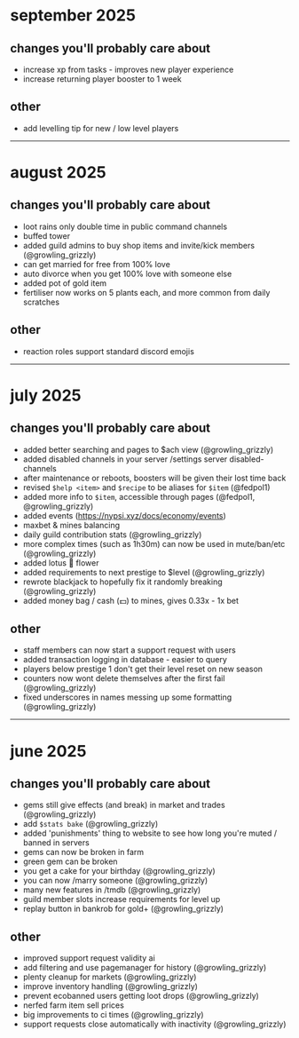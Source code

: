 # september 2025

## changes you'll probably care about

- increase xp from tasks - improves new player experience
- increase returning player booster to 1 week

## other

- add levelling tip for new / low level players

---

# august 2025

## changes you'll probably care about

- loot rains only double time in public command channels
- buffed tower
- added guild admins to buy shop items and invite/kick members (@growling_grizzly)
- can get married for free from 100% love
- auto divorce when you get 100% love with someone else
- added pot of gold item
- fertiliser now works on 5 plants each, and more common from daily scratches

## other

- reaction roles support standard discord emojis

---

# july 2025

## changes you'll probably care about

- added better searching and pages to $ach view (@growling_grizzly)
- added disabled channels in your server /settings server disabled-channels
- after maintenance or reboots, boosters will be given their lost time back
- revised `$help <item>` and `$recipe` to be aliases for `$item` (@fedpol1)
- added more info to `$item`, accessible through pages (@fedpol1, @growling_grizzly)
- added events (https://nypsi.xyz/docs/economy/events)
- maxbet & mines balancing
- daily guild contribution stats (@growling_grizzly)
- more complex times (such as 1h30m) can now be used in mute/ban/etc (@growling_grizzly)
- added lotus 🪷 flower
- added requirements to next prestige to $level (@growling_grizzly)
- rewrote blackjack to hopefully fix it randomly breaking (@growling_grizzly)
- added money bag / cash (💵) to mines, gives 0.33x - 1x bet

## other

- staff members can now start a support request with users
- added transaction logging in database - easier to query
- players below prestige 1 don't get their level reset on new season
- counters now wont delete themselves after the first fail (@growling_grizzly)
- fixed underscores in names messing up some formatting (@growling_grizzly)

---

# june 2025

## changes you'll probably care about

- gems still give effects (and break) in market and trades (@growling_grizzly)
- add `$stats bake` (@growling_grizzly)
- added 'punishments' thing to website to see how long you're muted / banned in servers
- gems can now be broken in farm
- green gem can be broken
- you get a cake for your birthday (@growling_grizzly)
- you can now /marry someone (@growling_grizzly)
- many new features in /tmdb (@growling_grizzly)
- guild member slots increase requirements for level up
- replay button in bankrob for gold+ (@growling_grizzly)

## other

- improved support request validity ai
- add filtering and use pagemanager for history (@growling_grizzly)
- plenty cleanup for markets (@growling_grizzly)
- improve inventory handling (@growling_grizzly)
- prevent ecobanned users getting loot drops (@growling_grizzly)
- nerfed farm item sell prices
- big improvements to ci times (@growling_grizzly)
- support requests close automatically with inactivity (@growling_grizzly)
